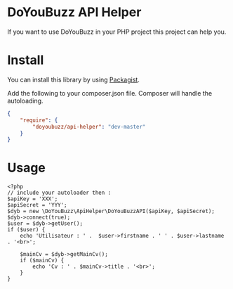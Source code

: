 DoYouBuzz API Helper
===========

If you want to use DoYouBuzz in your PHP project this project can help you.

Install
=======

You can install this library by using [Packagist](https://packagist.org/packages/doyoubuzz/api-helper). 

Add the following to your
composer.json file.  Composer will handle the autoloading.

```json
{
    "require": {
        "doyoubuzz/api-helper": "dev-master"
    }
}
```

Usage
=======

```
<?php
// include your autoloader then :
$apiKey = 'XXX';
$apiSecret = 'YYY';
$dyb = new \DoYouBuzz\ApiHelper\DoYouBuzzAPI($apiKey, $apiSecret);
$dyb->connect(true);
$user = $dyb->getUser();
if ($user) {
    echo 'Utilisateur : ' .  $user->firstname . ' ' . $user->lastname . '<br>';

    $mainCv = $dyb->getMainCv();
    if ($mainCv) {
        echo 'Cv : ' . $mainCv->title . '<br>';
    }
}
```
